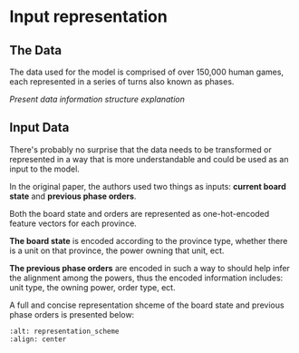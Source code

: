 # Input representation

## The Data

The data used for the model is comprised of over 150,000 human games, each represented in a series of turns also known as phases.

*Present data information structure explanation*

## Input Data

There's probably no surprise that the data needs to be transformed or represented in a way that is more understandable and could be used as an input to the model.

In the original paper, the authors used two things as inputs: **current board state** and **previous phase orders**.

Both the board state and orders are represented as one-hot-encoded feature vectors for each province.

**The board state** is encoded according to the province type, whether there is a unit on that province, the power owning that unit, ect.

**The previous phase orders** are encoded in such a way to should help infer the alignment among the powers, thus the encoded information includes: unit type, the owning power, order type, ect.

A full and concise representation shceme of the board state and previous phase orders is presented below:

```{image} ./images/representation_scheme.png
:alt: representation_scheme
:align: center
```






